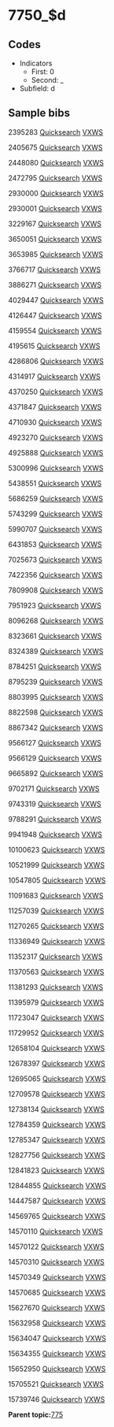 # 7750\_$d

## Codes

-   Indicators
    -   First: 0
    -   Second: \_
-   Subfield: d

## Sample bibs

2395283 [Quicksearch](https://search.library.yale.edu/catalog/2395283) [VXWS](http://prodorbis.library.yale.edu:7014/vxws/GetHoldingsService?bibId=2395283)

2405675 [Quicksearch](https://search.library.yale.edu/catalog/2405675) [VXWS](http://prodorbis.library.yale.edu:7014/vxws/GetHoldingsService?bibId=2405675)

2448080 [Quicksearch](https://search.library.yale.edu/catalog/2448080) [VXWS](http://prodorbis.library.yale.edu:7014/vxws/GetHoldingsService?bibId=2448080)

2472795 [Quicksearch](https://search.library.yale.edu/catalog/2472795) [VXWS](http://prodorbis.library.yale.edu:7014/vxws/GetHoldingsService?bibId=2472795)

2930000 [Quicksearch](https://search.library.yale.edu/catalog/2930000) [VXWS](http://prodorbis.library.yale.edu:7014/vxws/GetHoldingsService?bibId=2930000)

2930001 [Quicksearch](https://search.library.yale.edu/catalog/2930001) [VXWS](http://prodorbis.library.yale.edu:7014/vxws/GetHoldingsService?bibId=2930001)

3229167 [Quicksearch](https://search.library.yale.edu/catalog/3229167) [VXWS](http://prodorbis.library.yale.edu:7014/vxws/GetHoldingsService?bibId=3229167)

3650051 [Quicksearch](https://search.library.yale.edu/catalog/3650051) [VXWS](http://prodorbis.library.yale.edu:7014/vxws/GetHoldingsService?bibId=3650051)

3653985 [Quicksearch](https://search.library.yale.edu/catalog/3653985) [VXWS](http://prodorbis.library.yale.edu:7014/vxws/GetHoldingsService?bibId=3653985)

3766717 [Quicksearch](https://search.library.yale.edu/catalog/3766717) [VXWS](http://prodorbis.library.yale.edu:7014/vxws/GetHoldingsService?bibId=3766717)

3886271 [Quicksearch](https://search.library.yale.edu/catalog/3886271) [VXWS](http://prodorbis.library.yale.edu:7014/vxws/GetHoldingsService?bibId=3886271)

4029447 [Quicksearch](https://search.library.yale.edu/catalog/4029447) [VXWS](http://prodorbis.library.yale.edu:7014/vxws/GetHoldingsService?bibId=4029447)

4126447 [Quicksearch](https://search.library.yale.edu/catalog/4126447) [VXWS](http://prodorbis.library.yale.edu:7014/vxws/GetHoldingsService?bibId=4126447)

4159554 [Quicksearch](https://search.library.yale.edu/catalog/4159554) [VXWS](http://prodorbis.library.yale.edu:7014/vxws/GetHoldingsService?bibId=4159554)

4195615 [Quicksearch](https://search.library.yale.edu/catalog/4195615) [VXWS](http://prodorbis.library.yale.edu:7014/vxws/GetHoldingsService?bibId=4195615)

4286806 [Quicksearch](https://search.library.yale.edu/catalog/4286806) [VXWS](http://prodorbis.library.yale.edu:7014/vxws/GetHoldingsService?bibId=4286806)

4314917 [Quicksearch](https://search.library.yale.edu/catalog/4314917) [VXWS](http://prodorbis.library.yale.edu:7014/vxws/GetHoldingsService?bibId=4314917)

4370250 [Quicksearch](https://search.library.yale.edu/catalog/4370250) [VXWS](http://prodorbis.library.yale.edu:7014/vxws/GetHoldingsService?bibId=4370250)

4371847 [Quicksearch](https://search.library.yale.edu/catalog/4371847) [VXWS](http://prodorbis.library.yale.edu:7014/vxws/GetHoldingsService?bibId=4371847)

4710930 [Quicksearch](https://search.library.yale.edu/catalog/4710930) [VXWS](http://prodorbis.library.yale.edu:7014/vxws/GetHoldingsService?bibId=4710930)

4923270 [Quicksearch](https://search.library.yale.edu/catalog/4923270) [VXWS](http://prodorbis.library.yale.edu:7014/vxws/GetHoldingsService?bibId=4923270)

4925888 [Quicksearch](https://search.library.yale.edu/catalog/4925888) [VXWS](http://prodorbis.library.yale.edu:7014/vxws/GetHoldingsService?bibId=4925888)

5300996 [Quicksearch](https://search.library.yale.edu/catalog/5300996) [VXWS](http://prodorbis.library.yale.edu:7014/vxws/GetHoldingsService?bibId=5300996)

5438551 [Quicksearch](https://search.library.yale.edu/catalog/5438551) [VXWS](http://prodorbis.library.yale.edu:7014/vxws/GetHoldingsService?bibId=5438551)

5686259 [Quicksearch](https://search.library.yale.edu/catalog/5686259) [VXWS](http://prodorbis.library.yale.edu:7014/vxws/GetHoldingsService?bibId=5686259)

5743299 [Quicksearch](https://search.library.yale.edu/catalog/5743299) [VXWS](http://prodorbis.library.yale.edu:7014/vxws/GetHoldingsService?bibId=5743299)

5990707 [Quicksearch](https://search.library.yale.edu/catalog/5990707) [VXWS](http://prodorbis.library.yale.edu:7014/vxws/GetHoldingsService?bibId=5990707)

6431853 [Quicksearch](https://search.library.yale.edu/catalog/6431853) [VXWS](http://prodorbis.library.yale.edu:7014/vxws/GetHoldingsService?bibId=6431853)

7025673 [Quicksearch](https://search.library.yale.edu/catalog/7025673) [VXWS](http://prodorbis.library.yale.edu:7014/vxws/GetHoldingsService?bibId=7025673)

7422356 [Quicksearch](https://search.library.yale.edu/catalog/7422356) [VXWS](http://prodorbis.library.yale.edu:7014/vxws/GetHoldingsService?bibId=7422356)

7809908 [Quicksearch](https://search.library.yale.edu/catalog/7809908) [VXWS](http://prodorbis.library.yale.edu:7014/vxws/GetHoldingsService?bibId=7809908)

7951923 [Quicksearch](https://search.library.yale.edu/catalog/7951923) [VXWS](http://prodorbis.library.yale.edu:7014/vxws/GetHoldingsService?bibId=7951923)

8096268 [Quicksearch](https://search.library.yale.edu/catalog/8096268) [VXWS](http://prodorbis.library.yale.edu:7014/vxws/GetHoldingsService?bibId=8096268)

8323661 [Quicksearch](https://search.library.yale.edu/catalog/8323661) [VXWS](http://prodorbis.library.yale.edu:7014/vxws/GetHoldingsService?bibId=8323661)

8324389 [Quicksearch](https://search.library.yale.edu/catalog/8324389) [VXWS](http://prodorbis.library.yale.edu:7014/vxws/GetHoldingsService?bibId=8324389)

8784251 [Quicksearch](https://search.library.yale.edu/catalog/8784251) [VXWS](http://prodorbis.library.yale.edu:7014/vxws/GetHoldingsService?bibId=8784251)

8795239 [Quicksearch](https://search.library.yale.edu/catalog/8795239) [VXWS](http://prodorbis.library.yale.edu:7014/vxws/GetHoldingsService?bibId=8795239)

8803995 [Quicksearch](https://search.library.yale.edu/catalog/8803995) [VXWS](http://prodorbis.library.yale.edu:7014/vxws/GetHoldingsService?bibId=8803995)

8822598 [Quicksearch](https://search.library.yale.edu/catalog/8822598) [VXWS](http://prodorbis.library.yale.edu:7014/vxws/GetHoldingsService?bibId=8822598)

8867342 [Quicksearch](https://search.library.yale.edu/catalog/8867342) [VXWS](http://prodorbis.library.yale.edu:7014/vxws/GetHoldingsService?bibId=8867342)

9566127 [Quicksearch](https://search.library.yale.edu/catalog/9566127) [VXWS](http://prodorbis.library.yale.edu:7014/vxws/GetHoldingsService?bibId=9566127)

9566129 [Quicksearch](https://search.library.yale.edu/catalog/9566129) [VXWS](http://prodorbis.library.yale.edu:7014/vxws/GetHoldingsService?bibId=9566129)

9665892 [Quicksearch](https://search.library.yale.edu/catalog/9665892) [VXWS](http://prodorbis.library.yale.edu:7014/vxws/GetHoldingsService?bibId=9665892)

9702171 [Quicksearch](https://search.library.yale.edu/catalog/9702171) [VXWS](http://prodorbis.library.yale.edu:7014/vxws/GetHoldingsService?bibId=9702171)

9743319 [Quicksearch](https://search.library.yale.edu/catalog/9743319) [VXWS](http://prodorbis.library.yale.edu:7014/vxws/GetHoldingsService?bibId=9743319)

9788291 [Quicksearch](https://search.library.yale.edu/catalog/9788291) [VXWS](http://prodorbis.library.yale.edu:7014/vxws/GetHoldingsService?bibId=9788291)

9941948 [Quicksearch](https://search.library.yale.edu/catalog/9941948) [VXWS](http://prodorbis.library.yale.edu:7014/vxws/GetHoldingsService?bibId=9941948)

10100623 [Quicksearch](https://search.library.yale.edu/catalog/10100623) [VXWS](http://prodorbis.library.yale.edu:7014/vxws/GetHoldingsService?bibId=10100623)

10521999 [Quicksearch](https://search.library.yale.edu/catalog/10521999) [VXWS](http://prodorbis.library.yale.edu:7014/vxws/GetHoldingsService?bibId=10521999)

10547805 [Quicksearch](https://search.library.yale.edu/catalog/10547805) [VXWS](http://prodorbis.library.yale.edu:7014/vxws/GetHoldingsService?bibId=10547805)

11091683 [Quicksearch](https://search.library.yale.edu/catalog/11091683) [VXWS](http://prodorbis.library.yale.edu:7014/vxws/GetHoldingsService?bibId=11091683)

11257039 [Quicksearch](https://search.library.yale.edu/catalog/11257039) [VXWS](http://prodorbis.library.yale.edu:7014/vxws/GetHoldingsService?bibId=11257039)

11270265 [Quicksearch](https://search.library.yale.edu/catalog/11270265) [VXWS](http://prodorbis.library.yale.edu:7014/vxws/GetHoldingsService?bibId=11270265)

11336949 [Quicksearch](https://search.library.yale.edu/catalog/11336949) [VXWS](http://prodorbis.library.yale.edu:7014/vxws/GetHoldingsService?bibId=11336949)

11352317 [Quicksearch](https://search.library.yale.edu/catalog/11352317) [VXWS](http://prodorbis.library.yale.edu:7014/vxws/GetHoldingsService?bibId=11352317)

11370563 [Quicksearch](https://search.library.yale.edu/catalog/11370563) [VXWS](http://prodorbis.library.yale.edu:7014/vxws/GetHoldingsService?bibId=11370563)

11381293 [Quicksearch](https://search.library.yale.edu/catalog/11381293) [VXWS](http://prodorbis.library.yale.edu:7014/vxws/GetHoldingsService?bibId=11381293)

11395979 [Quicksearch](https://search.library.yale.edu/catalog/11395979) [VXWS](http://prodorbis.library.yale.edu:7014/vxws/GetHoldingsService?bibId=11395979)

11723047 [Quicksearch](https://search.library.yale.edu/catalog/11723047) [VXWS](http://prodorbis.library.yale.edu:7014/vxws/GetHoldingsService?bibId=11723047)

11729952 [Quicksearch](https://search.library.yale.edu/catalog/11729952) [VXWS](http://prodorbis.library.yale.edu:7014/vxws/GetHoldingsService?bibId=11729952)

12658104 [Quicksearch](https://search.library.yale.edu/catalog/12658104) [VXWS](http://prodorbis.library.yale.edu:7014/vxws/GetHoldingsService?bibId=12658104)

12678397 [Quicksearch](https://search.library.yale.edu/catalog/12678397) [VXWS](http://prodorbis.library.yale.edu:7014/vxws/GetHoldingsService?bibId=12678397)

12695065 [Quicksearch](https://search.library.yale.edu/catalog/12695065) [VXWS](http://prodorbis.library.yale.edu:7014/vxws/GetHoldingsService?bibId=12695065)

12709578 [Quicksearch](https://search.library.yale.edu/catalog/12709578) [VXWS](http://prodorbis.library.yale.edu:7014/vxws/GetHoldingsService?bibId=12709578)

12738134 [Quicksearch](https://search.library.yale.edu/catalog/12738134) [VXWS](http://prodorbis.library.yale.edu:7014/vxws/GetHoldingsService?bibId=12738134)

12784359 [Quicksearch](https://search.library.yale.edu/catalog/12784359) [VXWS](http://prodorbis.library.yale.edu:7014/vxws/GetHoldingsService?bibId=12784359)

12785347 [Quicksearch](https://search.library.yale.edu/catalog/12785347) [VXWS](http://prodorbis.library.yale.edu:7014/vxws/GetHoldingsService?bibId=12785347)

12827756 [Quicksearch](https://search.library.yale.edu/catalog/12827756) [VXWS](http://prodorbis.library.yale.edu:7014/vxws/GetHoldingsService?bibId=12827756)

12841823 [Quicksearch](https://search.library.yale.edu/catalog/12841823) [VXWS](http://prodorbis.library.yale.edu:7014/vxws/GetHoldingsService?bibId=12841823)

12844855 [Quicksearch](https://search.library.yale.edu/catalog/12844855) [VXWS](http://prodorbis.library.yale.edu:7014/vxws/GetHoldingsService?bibId=12844855)

14447587 [Quicksearch](https://search.library.yale.edu/catalog/14447587) [VXWS](http://prodorbis.library.yale.edu:7014/vxws/GetHoldingsService?bibId=14447587)

14569765 [Quicksearch](https://search.library.yale.edu/catalog/14569765) [VXWS](http://prodorbis.library.yale.edu:7014/vxws/GetHoldingsService?bibId=14569765)

14570110 [Quicksearch](https://search.library.yale.edu/catalog/14570110) [VXWS](http://prodorbis.library.yale.edu:7014/vxws/GetHoldingsService?bibId=14570110)

14570122 [Quicksearch](https://search.library.yale.edu/catalog/14570122) [VXWS](http://prodorbis.library.yale.edu:7014/vxws/GetHoldingsService?bibId=14570122)

14570310 [Quicksearch](https://search.library.yale.edu/catalog/14570310) [VXWS](http://prodorbis.library.yale.edu:7014/vxws/GetHoldingsService?bibId=14570310)

14570349 [Quicksearch](https://search.library.yale.edu/catalog/14570349) [VXWS](http://prodorbis.library.yale.edu:7014/vxws/GetHoldingsService?bibId=14570349)

14570685 [Quicksearch](https://search.library.yale.edu/catalog/14570685) [VXWS](http://prodorbis.library.yale.edu:7014/vxws/GetHoldingsService?bibId=14570685)

15627670 [Quicksearch](https://search.library.yale.edu/catalog/15627670) [VXWS](http://prodorbis.library.yale.edu:7014/vxws/GetHoldingsService?bibId=15627670)

15632958 [Quicksearch](https://search.library.yale.edu/catalog/15632958) [VXWS](http://prodorbis.library.yale.edu:7014/vxws/GetHoldingsService?bibId=15632958)

15634047 [Quicksearch](https://search.library.yale.edu/catalog/15634047) [VXWS](http://prodorbis.library.yale.edu:7014/vxws/GetHoldingsService?bibId=15634047)

15634355 [Quicksearch](https://search.library.yale.edu/catalog/15634355) [VXWS](http://prodorbis.library.yale.edu:7014/vxws/GetHoldingsService?bibId=15634355)

15652950 [Quicksearch](https://search.library.yale.edu/catalog/15652950) [VXWS](http://prodorbis.library.yale.edu:7014/vxws/GetHoldingsService?bibId=15652950)

15705521 [Quicksearch](https://search.library.yale.edu/catalog/15705521) [VXWS](http://prodorbis.library.yale.edu:7014/vxws/GetHoldingsService?bibId=15705521)

15739746 [Quicksearch](https://search.library.yale.edu/catalog/15739746) [VXWS](http://prodorbis.library.yale.edu:7014/vxws/GetHoldingsService?bibId=15739746)

**Parent topic:**[775](../../tags/775/775.md)

